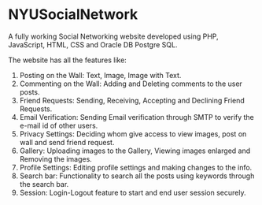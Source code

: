 # NYUSocialNetwork
A fully working Social Networking website developed using PHP, JavaScript, HTML, CSS and Oracle DB Postgre SQL.

The website has all the features like:
1) Posting on the Wall: Text, Image, Image with Text.
2) Commenting on the Wall: Adding and Deleting comments to the user posts.
3) Friend Requests: Sending, Receiving, Accepting and Declining Friend Requests.
4) Email Verification: Sending Email verification through SMTP to verify the e-mail id of other users.
5) Privacy Settings: Deciding whom give access to view images, post on wall and send friend request.
6) Gallery: Uploading images to the Gallery, Viewing images enlarged and Removing the images.
7) Profile Settings: Editing profile settings and making changes to the info.
8) Search bar: Functionality to search all the posts using keywords through the search bar.
9) Session: Login-Logout feature to start and end user session securely.

